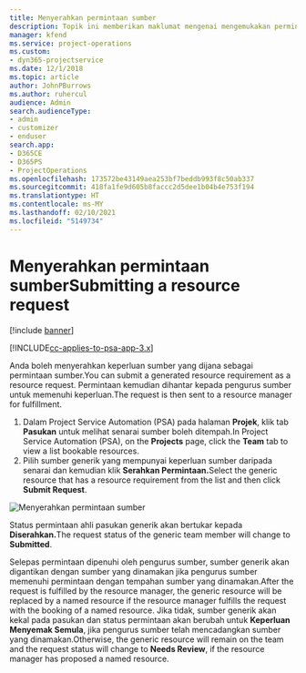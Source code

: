 ```yaml
---
title: Menyerahkan permintaan sumber
description: Topik ini memberikan maklumat mengenai mengemukakan permintaan untuk sumber projek.
manager: kfend
ms.service: project-operations
ms.custom:
- dyn365-projectservice
ms.date: 12/1/2018
ms.topic: article
author: JohnPBurrows
ms.author: ruhercul
audience: Admin
search.audienceType:
- admin
- customizer
- enduser
search.app:
- D365CE
- D365PS
- ProjectOperations
ms.openlocfilehash: 173572be43149aea253bf7beddb993f8c50ab337
ms.sourcegitcommit: 418fa1fe9d605b8faccc2d5dee1b04b4e753f194
ms.translationtype: HT
ms.contentlocale: ms-MY
ms.lasthandoff: 02/10/2021
ms.locfileid: "5149734"
---
```

# <a name="submitting-a-resource-request"></a><span data-ttu-id="fc189-103">Menyerahkan permintaan sumber</span><span class="sxs-lookup"><span data-stu-id="fc189-103">Submitting a resource request</span></span>

[!include [banner](../includes/psa-now-project-operations.md)]

[!INCLUDE[cc-applies-to-psa-app-3.x](../includes/cc-applies-to-psa-app-3x.md)]

<span data-ttu-id="fc189-104">Anda boleh menyerahkan keperluan sumber yang dijana sebagai permintaan sumber.</span><span class="sxs-lookup"><span data-stu-id="fc189-104">You can submit a generated resource requirement as a resource request.</span></span> <span data-ttu-id="fc189-105">Permintaan kemudian dihantar kepada pengurus sumber untuk memenuhi keperluan.</span><span class="sxs-lookup"><span data-stu-id="fc189-105">The request is then sent to a resource manager for fulfillment.</span></span>

1. <span data-ttu-id="fc189-106">Dalam Project Service Automation (PSA) pada halaman **Projek**, klik tab **Pasukan** untuk melihat senarai sumber boleh ditempah.</span><span class="sxs-lookup"><span data-stu-id="fc189-106">In Project Service Automation (PSA), on the **Projects** page, click the **Team** tab to view a list bookable resources.</span></span> 
2. <span data-ttu-id="fc189-107">Pilih sumber generik yang mempunyai keperluan sumber daripada senarai dan kemudian klik **Serahkan Permintaan.**</span><span class="sxs-lookup"><span data-stu-id="fc189-107">Select the generic resource that has a resource requirement from the list and then click **Submit Request**.</span></span>

![Menyerahkan permintaan sumber](media/RM-how-to-18.png)

<span data-ttu-id="fc189-109">Status permintaan ahli pasukan generik akan bertukar kepada **Diserahkan.**</span><span class="sxs-lookup"><span data-stu-id="fc189-109">The request status of the generic team member will change to **Submitted**.</span></span>

<span data-ttu-id="fc189-110">Selepas permintaan dipenuhi oleh pengurus sumber, sumber generik akan digantikan dengan sumber yang dinamakan jika pengurus sumber memenuhi permintaan dengan tempahan sumber yang dinamakan.</span><span class="sxs-lookup"><span data-stu-id="fc189-110">After the request is fulfilled by the resource manager, the generic resource will be replaced by a named resource if the resource manager fulfills the request with the booking of a named resource.</span></span> <span data-ttu-id="fc189-111">Jika tidak, sumber generik akan kekal pada pasukan dan status permintaan akan berubah untuk **Keperluan Menyemak Semula**, jika pengurus sumber telah mencadangkan sumber yang dinamakan.</span><span class="sxs-lookup"><span data-stu-id="fc189-111">Otherwise, the generic resource will remain on the team and the request status will change to **Needs Review**, if the resource manager has proposed a named resource.</span></span>
